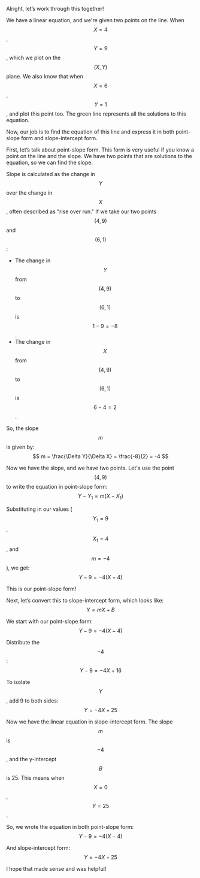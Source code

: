 Alright, let’s work through this together!

We have a linear equation, and we're given two points on the line. When $$X = 4$$, $$Y = 9$$, which we plot on the $$(X, Y)$$ plane. We also know that when $$X = 6$$, $$Y = 1$$, and plot this point too. The green line represents all the solutions to this equation.

Now, our job is to find the equation of this line and express it in both point-slope form and slope-intercept form.

First, let’s talk about point-slope form. This form is very useful if you know a point on the line and the slope. We have two points that are solutions to the equation, so we can find the slope.

Slope is calculated as the change in $$Y$$ over the change in $$X$$, often described as "rise over run." If we take our two points $$(4, 9)$$ and $$(6, 1)$$:

- The change in $$Y$$ from $$(4, 9)$$ to $$(6, 1)$$ is $$1 - 9 = -8$$.
- The change in $$X$$ from $$(4, 9)$$ to $$(6, 1)$$ is $$6 - 4 = 2$$.

So, the slope $$m$$ is given by:
$$
m = \frac{\Delta Y}{\Delta X} = \frac{-8}{2} = -4
$$

Now we have the slope, and we have two points. Let's use the point $$(4, 9)$$ to write the equation in point-slope form:
$$
Y - Y_1 = m(X - X_1)
$$

Substituting in our values ($$Y_1 = 9$$, $$X_1 = 4$$, and $$m = -4$$), we get:
$$
Y - 9 = -4(X - 4)
$$

This is our point-slope form!

Next, let’s convert this to slope-intercept form, which looks like:
$$
Y = mX + B
$$

We start with our point-slope form:
$$
Y - 9 = -4(X - 4)
$$

Distribute the $$-4$$:
$$
Y - 9 = -4X + 16
$$

To isolate $$Y$$, add 9 to both sides:
$$
Y = -4X + 25
$$

Now we have the linear equation in slope-intercept form. The slope $$m$$ is $$-4$$, and the y-intercept $$B$$ is 25. This means when $$X = 0$$, $$Y = 25$$.

So, we wrote the equation in both point-slope form:
$$
Y - 9 = -4(X - 4)
$$

And slope-intercept form:
$$
Y = -4X + 25
$$

I hope that made sense and was helpful!